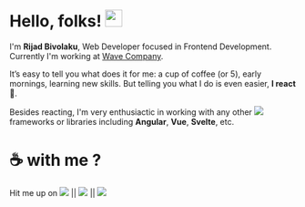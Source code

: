 # Hello, folks! <img src="https://raw.githubusercontent.com/MartinHeinz/MartinHeinz/master/wave.gif" width="30px">
I'm <b>Rijad Bivolaku</b>, Web Developer focused in Frontend Development. Currently I'm working at <a href="https://wavecompany.fi/">Wave Company</a>.

It’s easy to tell you what does it for me: a cup of coffee (or 5), early mornings, learning new skills. But telling you what I do is even easier, <b>I react</b> :rocket:.

Besides reacting, I'm very enthusiactic in working with any other [![](https://img.shields.io/badge/JavaScript-323330?&logo=javascript&logoColor=F7DF1E)](https://developer.mozilla.org/en-US/docs/Web/JavaScript) frameworks or libraries including **Angular**, **Vue**, **Svelte**, etc.


 # :coffee: with me ?
 
 Hit me up on [![](https://img.shields.io/badge/Twitter-1DA1F2?logo=twitter&logoColor=white)](https://www.twitter.com/rijadbivolaku) || [![](https://img.shields.io/badge/LinkedIn-0077B5?&logo=linkedin&logoColor=white)](https://www.linkedin.com/in/rijad-bivolaku-b1b590156/) || [![](https://img.shields.io/badge/Facebook-1877F2?&logo=facebook&logoColor=white)](https://www.facebook.com/rijadbivolaku/)
